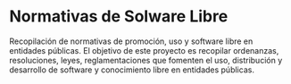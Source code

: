 # Normativas de Solware Libre
Recopilación de normativas de promoción, uso y software libre en entidades públicas. El objetivo de este proyecto es recopilar ordenanzas, resoluciones, leyes, reglamentaciones que fomenten el uso, distribución y desarrollo de software y conocimiento libre en entidades públicas.
